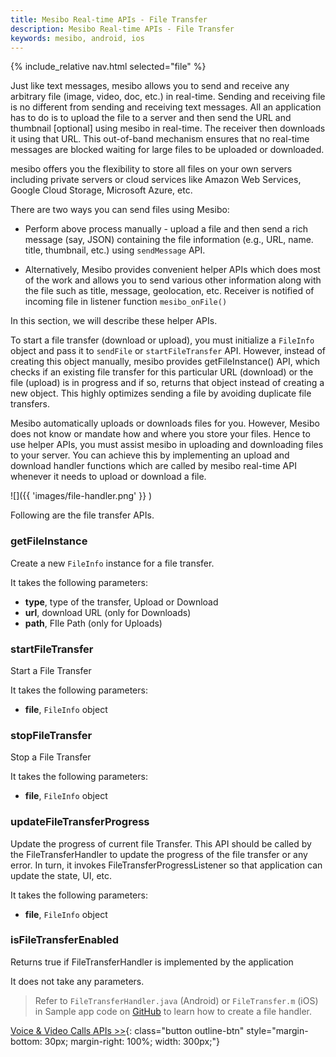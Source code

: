 ```yaml
---
title: Mesibo Real-time APIs - File Transfer
description: Mesibo Real-time APIs - File Transfer
keywords: mesibo, android, ios
---
```

{% include_relative nav.html selected="file" %}

Just like text messages, mesibo allows you to send and receive any arbitrary file (image, video, doc, etc.) in real-time. Sending and receiving file is no different from sending and receiving text messages. All an application has to do is to upload the file to a server and then send the URL and thumbnail [optional] using mesibo in real-time. The receiver then downloads it using that URL. This out-of-band mechanism ensures that no real-time messages are blocked waiting for large files to be uploaded or downloaded.

mesibo offers you the flexibility to store all files on your own servers including private servers or cloud services like Amazon Web Services, Google Cloud Storage, Microsoft Azure, etc.

There are two ways you can send files using Mesibo:

 - Perform above process manually - upload a file and then send a rich message (say, JSON) containing the file information (e.g., URL, name. title, thumbnail, etc.) using `sendMessage` API.

 - Alternatively, Mesibo provides convenient helper APIs which does most of the work and allows you to send various other information along with the file such as title, message, geolocation, etc. Receiver is notified of incoming file in listener function `mesibo_onFile()`
 
In this section, we will describe these helper APIs.

To start a file transfer (download or upload), you must initialize a `FileInfo` object and pass it to `sendFile` or `startFileTransfer` API. However, instead of creating this object manually, mesibo provides getFileInstance() API, which checks if an existing file transfer for this particular URL (download) or the file (upload) is in progress and if so, returns that object instead of creating a new object. This highly optimizes sending a file by avoiding duplicate file transfers.

Mesibo automatically uploads or downloads files for you. However, Mesibo does not know or mandate how and where you store your files. Hence to use helper APIs, you must assist mesibo in uploading and downloading files to your server. You can achieve this by implementing an upload and download handler functions which are called by mesibo real-time API whenever it needs to upload or download a file.  

![]({{ 'images/file-handler.png' }} )

Following are the file transfer APIs.

### getFileInstance
Create a new `FileInfo` instance for a file transfer. 

It takes the following parameters:
 
  - **type**, type of the transfer, Upload or Download
  - **url**, download URL (only for Downloads)
  - **path**, FIle Path (only for Uploads)

### startFileTransfer
Start a File Transfer

It takes the following parameters:
 
  - **file**, `FileInfo` object

### stopFileTransfer
Stop a File Transfer

It takes the following parameters:
 
  - **file**, `FileInfo` object

### updateFileTransferProgress
Update the progress of current file Transfer. This API should be called by the FileTransferHandler to update the progress of the file transfer or any error. In turn, it invokes FileTransferProgressListener so that application can update the state, UI, etc.

It takes the following parameters:
 
  - **file**, `FileInfo` object

### isFileTransferEnabled
Returns true if FileTransferHandler is implemented by the application

It does not take any parameters.


> Refer to `FileTransferHandler.java` (Android) or `FileTransfer.m` (iOS) in Sample app code on [GitHub](https://github.com/mesibo/samples/) to learn how to create a file handler.


[Voice &amp; Video Calls APIs >>](calls.md){: class="button outline-btn" style="margin-bottom: 30px; margin-right: 100%; width: 300px;"}
